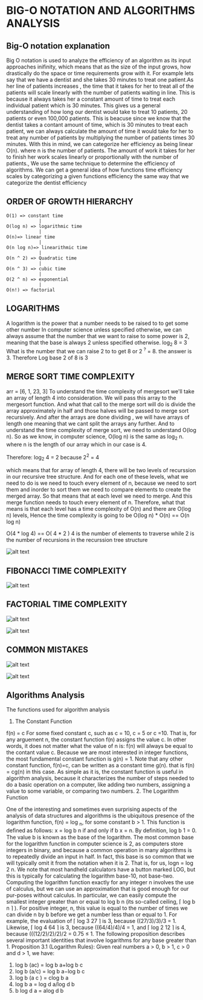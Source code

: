 # BIG-O NOTATION AND ALGORITHMS ANALYSIS

## Big-O notation explanation

Big O notation is used to analyze the efficiency of an algorithm as its input approaches inifinity, which means that as the size of the input grows, how drastically do the space or time requirements grow with it.
For example lets say that we have a dentist and she takes 30 minutes to treat one patient.As her line of patients increases , the time that it takes for her to treat all of the patients will scale linearly with the number of patients waiting in line.
This is because it always takes her a constant amount of time to treat each individual patient which is 30 minutes. This gives us a general understanding of how long our dentist would take to treat 10 patients, 20 patients or even 100,000 patients. This is beacuse since we know that the dentist takes a contant amount of time, which is 30 minutes to treat each patient, we can always calculate the amount of time it would take for her to treat any number of patients by multiplying the number of patients times 30 minutes.
With this in mind, we can categorize her efficiency as being linear O(n). where n is the number of patients.
The amount of work it takes for her to finish her work scales linearly or proportionally with the number of patients., We use the same technique to determine the efficiency of algorithms.
We can get a general idea of how functions time efficiency scales by categorizing a given functions efficiency the same way that we categorize the dentist efficiency

## ORDER OF GROWTH HIERARCHY

    O(1) => constant time
                |
    O(log n) => logarithmic time
                |
    O(n)=> linear time
                |
    O(n log n)=> linearithmic time
                |
    O(n ^ 2) => Quadratic time
                |
    O(n ^ 3) => cubic time
                |
    O(2 ^ n) => exponential
                |
    O(n!) => factorial

## LOGARITHMS

A logarithm is the power that a number needs to be raised to to get some other number
In computer science unless specified otherwise, we can always assume that the number
that we want to raise to some power is 2, meaning that the base is always 2 unless specified otherwise.
log<sub>2</sub> 8 = 3
What is the number that we can raise 2 to to get 8 or 2 <sup>?</sup> = 8.
the answer is 3.
Therefore Log base 2 of 8 is 3

## MERGE SORT TIME COMPLEXITY

arr = [6, 1, 23, 3]
To understand the time complexity of mergesort we'll take an array of length 4 into consideration. We will pass this array to the mergesort function.
And what that call to the merge sort will do is divide the array approximately in half and those halves will be passed to merge sort recursively.
And after the arrays are done dividing , we will have arrays of length one meaning that we cant split the arrays any further. And to understand the time complexity of merge sort, we need to understand  O(log n). So as we know, in computer science, O(log n) is the same as log<sub>2</sub> n. where n is the length of our array which in our case is 4.

Therefore:
log<sub>2</sub> 4 = 2  because 2<sup>2</sup> = 4

which means that for array of length 4, there will be two levels of recurssion in our recursive tree structure.
And for each one of these levels, what we need to do is we need to touch every element of n, because we need to sort them and inorder to sort them we need to compare elements to create the merged array.
So that means that at each level we need to merge. And this merge function needs to touch every element of n.
Therefore, what that means is that each level has a time complexity of O(n) and there are O(log n) levels,
Hence the time complexity is going to be O(log n) * O(n) == O(n log n)

O(4 *  log 4) == O( 4 * 2 )
4 is the number of elements to traverse while 2 is the number of recursions in the recurssion tree structure

![alt text](./images/merge-sort-time-complexity.png)

## FIBONACCI TIME COMPLEXITY

![alt text](./images/fibonacci-time-complexity.png)

## FACTORIAL TIME COMPLEXITY

![alt text](./images/factorial-time-complexity-1.png)

![alt text](./images/factorial-time-complexity-2.png)

## COMMON MISTAKES

![alt text](./images/common-mistakes-1.png)

![alt text](./images/common-mistakes-2.png)

## Algorithms Analysis

The functions used for algorithm analysis

1. The Constant Function

f(n) = c
For some fixed constant c, such as c = 10, c = 5 or c =10. That is, for any arguement n, the constant function f(n) assigns the value c. In other words, it does not matter what the value of n is: f(n) will always be equal to the contant value c.
Because we are most interested in integer functions, the most fundamental constant function is g(n) = 1.
Note that any other constant function, f(n)=c, can be written as a constant time g(n). that is f(n) = cg(n) in this case.
As simple as it is, the constant function is useful in algorithm analysis, because it characterizes the number of steps needed to do a basic operation on a computer, like adding two numbers, assigning a value to some variable, or comparing two numbers.
2. The Logarithm Function

One of the interesting and sometimes even surprising aspects of the analysis of data structures and algorithms is the ubiquitous presence of the logarithm function,  f(n) = log <sub>n</sub>, for some constant b > 1. This function is deﬁned as follows:
x = log b n if and only if b x = n.
By deﬁnition, log b 1 = 0. The value b is known as the base of the logarithm.
The most common base for the logarithm function in computer science is 2, as computers store integers in binary, and because a common operation in many algorithms is to repeatedly divide an input in half. In fact, this base is so common that we will typically omit it from the notation when it is 2. That is, for us,
logn = log 2 n.
We note that most handheld calculators have a button marked LOG, but this is typically for calculating the logarithm base-10, not base-two.
Computing the logarithm function exactly for any integer n involves the use of calculus, but we can use an approximation that is good enough for our pur-poses without calculus. In particular, we can easily compute the smallest integer greater than or equal to log b n (its so-called ceiling, ⌈ log b n ⌉ ). For positive integer, n, this value is equal to the number of times we can divide n by b before we get  a number less than or equal to 1. For example, the evaluation of ⌈ log 3 27 ⌉ is 3, because ((27/3)/3)/3 = 1. Likewise, ⌈ log 4 64 ⌉ is 3, because ((64/4)/4)/4 = 1, and ⌈ log 2 12 ⌉ is 4, because (((12/2)/2)/2)/2 = 0.75 ≤ 1.
The following proposition describes several important identities that involve logarithms for any base greater than 1.
Proposition 3.1 (Logarithm Rules): Given real numbers a > 0, b > 1, c > 0 and d > 1, we have:

1. log b (ac) = log b a+log b c
2. log b (a/c) = log b a−log b c
3. log b (a c ) = clog b a
4. log b a = log d a/log d b
5. b log d a = alog d b
